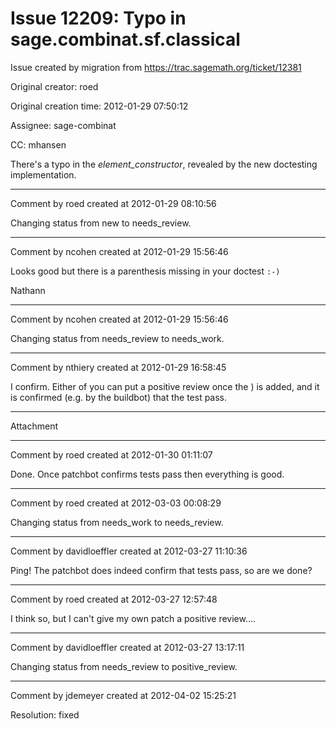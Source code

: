 # Issue 12209: Typo in sage.combinat.sf.classical

Issue created by migration from https://trac.sagemath.org/ticket/12381

Original creator: roed

Original creation time: 2012-01-29 07:50:12

Assignee: sage-combinat

CC:  mhansen

There's a typo in the _element_constructor_, revealed by the new doctesting implementation.


---

Comment by roed created at 2012-01-29 08:10:56

Changing status from new to needs_review.


---

Comment by ncohen created at 2012-01-29 15:56:46

Looks good but there is a parenthesis missing in your doctest `:-)`

Nathann


---

Comment by ncohen created at 2012-01-29 15:56:46

Changing status from needs_review to needs_work.


---

Comment by nthiery created at 2012-01-29 16:58:45

I confirm. Either of you can put a positive review once the ) is added, and it is confirmed (e.g. by the buildbot) that the test pass.


---

Attachment


---

Comment by roed created at 2012-01-30 01:11:07

Done.  Once patchbot confirms tests pass then everything is good.


---

Comment by roed created at 2012-03-03 00:08:29

Changing status from needs_work to needs_review.


---

Comment by davidloeffler created at 2012-03-27 11:10:36

Ping! The patchbot does indeed confirm that tests pass, so are we done?


---

Comment by roed created at 2012-03-27 12:57:48

I think so, but I can't give my own patch a positive review....


---

Comment by davidloeffler created at 2012-03-27 13:17:11

Changing status from needs_review to positive_review.


---

Comment by jdemeyer created at 2012-04-02 15:25:21

Resolution: fixed
